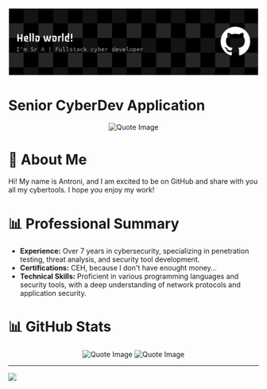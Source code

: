 ![Header](https://github.com/ainaki1/ainaki1/blob/main/github-header-banner.png)

# Senior CyberDev Application
<p align="center">
  <img src="https://quotes-github-readme.vercel.app/api?type=horizontal&theme=radical" alt="Quote Image">
</p>

# 💫 About Me
Hi! My name is Antroni, and I am excited to be on GitHub and share with you all my cybertools. I hope you enjoy my work!

# 📊 Professional Summary
- **Experience:** Over 7 years in cybersecurity, specializing in penetration testing, threat analysis, and security tool development.
- **Certifications:** CEH, because I don't have enought money...
- **Technical Skills:** Proficient in various programming languages and security tools, with a deep understanding of network protocols and application security.

# 📊 GitHub Stats

<p align="center">
  <img style="width: 49%" src="https://github-readme-stats.vercel.app/api?username=ainaki1&theme=dark&hide_border=false&include_all_commits=false&count_private=false" alt="Quote Image">
  <img style="width: 49%" src="https://nirzak-streak-stats.vercel.app/?user=ainaki1&theme=dark&hide_border=false" alt="Quote Image">
</p>

---
[![](https://visitcount.itsvg.in/api?id=ainaki1&icon=0&color=0)](https://visitcount.itsvg.in)
